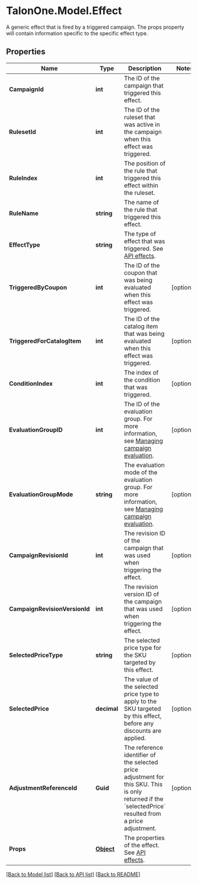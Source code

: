 # TalonOne.Model.Effect
A generic effect that is fired by a triggered campaign. The props property will contain information specific to the specific effect type.
## Properties

Name | Type | Description | Notes
------------ | ------------- | ------------- | -------------
**CampaignId** | **int** | The ID of the campaign that triggered this effect. | 
**RulesetId** | **int** | The ID of the ruleset that was active in the campaign when this effect was triggered. | 
**RuleIndex** | **int** | The position of the rule that triggered this effect within the ruleset. | 
**RuleName** | **string** | The name of the rule that triggered this effect. | 
**EffectType** | **string** | The type of effect that was triggered. See [API effects](https://docs.talon.one/docs/dev/integration-api/api-effects). | 
**TriggeredByCoupon** | **int** | The ID of the coupon that was being evaluated when this effect was triggered. | [optional] 
**TriggeredForCatalogItem** | **int** | The ID of the catalog item that was being evaluated when this effect was triggered. | [optional] 
**ConditionIndex** | **int** | The index of the condition that was triggered. | [optional] 
**EvaluationGroupID** | **int** | The ID of the evaluation group. For more information, see [Managing campaign evaluation](https://docs.talon.one/docs/product/applications/managing-campaign-evaluation). | [optional] 
**EvaluationGroupMode** | **string** | The evaluation mode of the evaluation group. For more information, see [Managing campaign evaluation](https://docs.talon.one/docs/product/applications/managing-campaign-evaluation). | [optional] 
**CampaignRevisionId** | **int** | The revision ID of the campaign that was used when triggering the effect. | [optional] 
**CampaignRevisionVersionId** | **int** | The revision version ID of the campaign that was used when triggering the effect. | [optional] 
**SelectedPriceType** | **string** | The selected price type for the SKU targeted by this effect. | [optional] 
**SelectedPrice** | **decimal** | The value of the selected price type to apply to the SKU targeted by this effect, before any discounts are applied. | [optional] 
**AdjustmentReferenceId** | **Guid** | The reference identifier of the selected price adjustment for this SKU. This is only returned if the &#x60;selectedPrice&#x60; resulted from a price adjustment. | [optional] 
**Props** | [**Object**](.md) | The properties of the effect. See [API effects](https://docs.talon.one/docs/dev/integration-api/api-effects). | 

[[Back to Model list]](../README.md#documentation-for-models) [[Back to API list]](../README.md#documentation-for-api-endpoints) [[Back to README]](../README.md)

